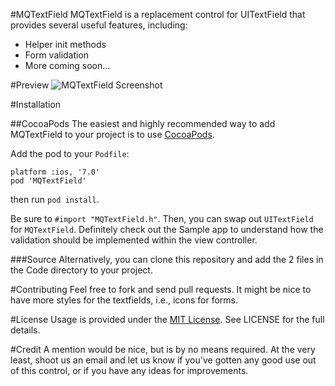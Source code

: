 #MQTextField
MQTextField is a replacement control for UITextField that provides several useful features, including:
* Helper init methods
* Form validation
* More coming soon...

#Preview
![MQTextField Screenshot](https://cloud.githubusercontent.com/assets/1660882/3137871/c0c76e62-e860-11e3-8a61-1833920caa76.png)

#Installation

##CocoaPods
The easiest and highly recommended way to add MQTextField to your project is to use [CocoaPods](http://cocoapods.org/).

Add the pod to your `Podfile`:
```
platform :ios, '7.0'
pod 'MQTextField'
```
then run `pod install`.

Be sure to `#import "MQTextField.h"`. Then, you can swap out `UITextField` for `MQTextField`. Definitely check out the Sample app to understand how the validation should be implemented within the view controller.

###Source
Alternatively, you can clone this repository and add the 2 files in the Code directory to your project.

#Contributing
Feel free to fork and send pull requests. It might be nice to have more styles for the textfields, i.e., icons for forms.

#License
Usage is provided under the [MIT License](http://http//opensource.org/licenses/mit-license.php). See LICENSE for the full details.

#Credit
A mention would be nice, but is by no means required. At the very least, shoot us an email and let us know if you've gotten any good use out of this control, or if you have any ideas for improvements.

